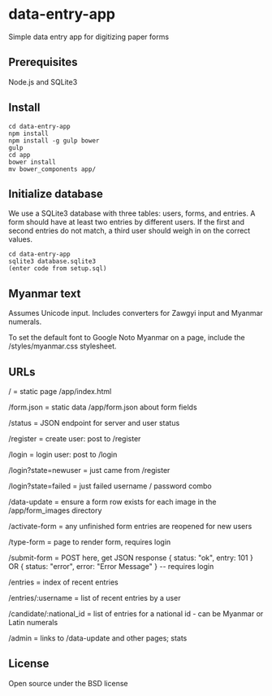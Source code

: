 # data-entry-app

Simple data entry app for digitizing paper forms

## Prerequisites

Node.js and SQLite3

## Install
```
cd data-entry-app
npm install
npm install -g gulp bower
gulp
cd app
bower install
mv bower_components app/
```

## Initialize database

We use a SQLite3 database with three tables: users, forms, and entries. A form should have at least
two entries by different users. If the first and second entries do not match, a third user should
weigh in on the correct values.

```
cd data-entry-app
sqlite3 database.sqlite3
(enter code from setup.sql)
```

## Myanmar text

Assumes Unicode input. Includes converters for Zawgyi input and Myanmar numerals.

To set the default font to Google Noto Myanmar on a page, include the /styles/myanmar.css stylesheet.

## URLs

/ = static page /app/index.html

/form.json = static data /app/form.json about form fields

/status = JSON endpoint for server and user status

/register = create user: post to /register

/login = login user: post to /login

/login?state=newuser = just came from /register

/login?state=failed = just failed username / password combo

/data-update = ensure a form row exists for each image in the /app/form_images directory

/activate-form = any unfinished form entries are reopened for new users

/type-form = page to render form, requires login

/submit-form = POST here, get JSON response { status: "ok", entry: 101 } OR { status: "error", error: "Error Message" } -- requires login

/entries = index of recent entries

/entries/:username = list of recent entries by a user

/candidate/:national_id = list of entries for a national id - can be Myanmar or Latin numerals

/admin = links to /data-update and other pages; stats

## License

Open source under the BSD license
